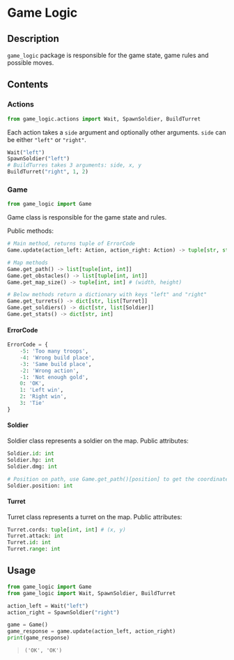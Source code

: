 # Game Logic

## Description

`game_logic` package is responsible for the game state, game rules and possible moves.

## Contents

### Actions

```python
from game_logic.actions import Wait, SpawnSoldier, BuildTurret
```

Each action takes a `side` argument and optionally other arguments.
`side` can be either `"left"` or `"right"`.

```python
Wait("left")
SpawnSoldier("left")
# BuildTurres takes 3 arguments: side, x, y
BuildTurret("right", 1, 2)
```

### Game

```python
from game_logic import Game
```

Game class is responsible for the game state and rules.

Public methods:

```python
# Main method, returns tuple of ErrorCode
Game.update(action_left: Action, action_right: Action) -> tuple[str, str]

# Map methods
Game.get_path() -> list[tuple[int, int]]
Game.get_obstacles() -> list[tuple[int, int]]
Game.get_map_size() -> tuple[int, int] # (width, height)

# Below methods return a dictionary with keys "left" and "right"
Game.get_turrets() -> dict[str, list[Turret]]
Game.get_soldiers() -> dict[str, list[Soldier]]
Game.get_stats() -> dict[str, int]
```

#### ErrorCode

```python
ErrorCode = {
    -5: 'Too many troops',
    -4: 'Wrong build place',
    -3: 'Same build place',
    -2: 'Wrong action',
    -1: 'Not enough gold',
    0: 'OK',
    1: 'Left win',
    2: 'Right win',
    3: 'Tie'
}
```

#### Soldier

Soldier class represents a soldier on the map.
Public attributes:

```python
Soldier.id: int
Soldier.hp: int
Soldier.dmg: int

# Position on path, use Game.get_path()[position] to get the coordinates
Soldier.position: int
```

#### Turret

Turret class represents a turret on the map.
Public attributes:

```python
Turret.cords: tuple[int, int] # (x, y)
Turret.attack: int
Turret.id: int
Turret.range: int
```

## Usage

```python
from game_logic import Game
from game_logic import Wait, SpawnSoldier, BuildTurret

action_left = Wait("left")
action_right = SpawnSoldier("right")

game = Game()
game_response = game.update(action_left, action_right)
print(game_response)
```

> `('OK', 'OK')`
